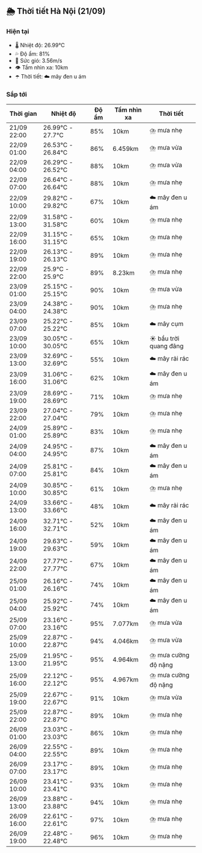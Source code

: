 ## 🌦️ Thời tiết Hà Nội (21/09)

### Hiện tại

- 🌡️ Nhiệt độ: 26.99℃
- 💦 Độ ẩm: 81%
- 💨 Sức gió: 3.56m/s
- 👁️ Tầm nhìn xa: 10km
- ☂️ Thời tiết: ☁️ mây đen u ám

### Sắp tới

| Thời gian | Nhiệt độ | Độ ẩm | Tầm nhìn xa | Thời tiết |
| --- | --- | --- | --- | --- |
| 21/09 22:00 | 26.99℃ - 27.7℃ | 85% | 10km | ⛈️ mưa nhẹ |
| 22/09 01:00 | 26.53℃ - 26.84℃ | 86% | 6.459km | ⛈️ mưa vừa |
| 22/09 04:00 | 26.29℃ - 26.52℃ | 88% | 10km | ⛈️ mưa vừa |
| 22/09 07:00 | 26.64℃ - 26.64℃ | 88% | 10km | ⛈️ mưa nhẹ |
| 22/09 10:00 | 29.82℃ - 29.82℃ | 67% | 10km | ☁️ mây đen u ám |
| 22/09 13:00 | 31.58℃ - 31.58℃ | 60% | 10km | ⛈️ mưa nhẹ |
| 22/09 16:00 | 31.15℃ - 31.15℃ | 65% | 10km | ⛈️ mưa nhẹ |
| 22/09 19:00 | 26.13℃ - 26.13℃ | 89% | 10km | ⛈️ mưa nhẹ |
| 22/09 22:00 | 25.9℃ - 25.9℃ | 89% | 8.23km | ⛈️ mưa nhẹ |
| 23/09 01:00 | 25.15℃ - 25.15℃ | 90% | 10km | ⛈️ mưa vừa |
| 23/09 04:00 | 24.38℃ - 24.38℃ | 90% | 10km | ⛈️ mưa nhẹ |
| 23/09 07:00 | 25.22℃ - 25.22℃ | 85% | 10km | ☁️ mây cụm |
| 23/09 10:00 | 30.05℃ - 30.05℃ | 65% | 10km | ☀️ bầu trời quang đãng |
| 23/09 13:00 | 32.69℃ - 32.69℃ | 55% | 10km | ☁️ mây rải rác |
| 23/09 16:00 | 31.06℃ - 31.06℃ | 62% | 10km | ☁️ mây đen u ám |
| 23/09 19:00 | 28.69℃ - 28.69℃ | 71% | 10km | ⛈️ mưa nhẹ |
| 23/09 22:00 | 27.04℃ - 27.04℃ | 79% | 10km | ⛈️ mưa nhẹ |
| 24/09 01:00 | 25.89℃ - 25.89℃ | 83% | 10km | ⛈️ mưa nhẹ |
| 24/09 04:00 | 24.95℃ - 24.95℃ | 87% | 10km | ☁️ mây đen u ám |
| 24/09 07:00 | 25.81℃ - 25.81℃ | 84% | 10km | ☁️ mây đen u ám |
| 24/09 10:00 | 30.85℃ - 30.85℃ | 61% | 10km | ⛈️ mưa nhẹ |
| 24/09 13:00 | 33.66℃ - 33.66℃ | 48% | 10km | ☁️ mây rải rác |
| 24/09 16:00 | 32.71℃ - 32.71℃ | 52% | 10km | ☁️ mây đen u ám |
| 24/09 19:00 | 29.63℃ - 29.63℃ | 59% | 10km | ☁️ mây đen u ám |
| 24/09 22:00 | 27.77℃ - 27.77℃ | 67% | 10km | ☁️ mây đen u ám |
| 25/09 01:00 | 26.16℃ - 26.16℃ | 74% | 10km | ☁️ mây đen u ám |
| 25/09 04:00 | 25.92℃ - 25.92℃ | 74% | 10km | ☁️ mây đen u ám |
| 25/09 07:00 | 23.16℃ - 23.16℃ | 95% | 7.077km | ⛈️ mưa vừa |
| 25/09 10:00 | 22.87℃ - 22.87℃ | 94% | 4.046km | ⛈️ mưa vừa |
| 25/09 13:00 | 21.95℃ - 21.95℃ | 95% | 4.964km | ⛈️ mưa cường độ nặng |
| 25/09 16:00 | 22.12℃ - 22.12℃ | 95% | 4.967km | ⛈️ mưa cường độ nặng |
| 25/09 19:00 | 22.67℃ - 22.67℃ | 91% | 10km | ⛈️ mưa vừa |
| 25/09 22:00 | 22.87℃ - 22.87℃ | 89% | 10km | ⛈️ mưa nhẹ |
| 26/09 01:00 | 23.03℃ - 23.03℃ | 86% | 10km | ⛈️ mưa nhẹ |
| 26/09 04:00 | 22.55℃ - 22.55℃ | 89% | 10km | ⛈️ mưa nhẹ |
| 26/09 07:00 | 23.17℃ - 23.17℃ | 89% | 10km | ⛈️ mưa nhẹ |
| 26/09 10:00 | 23.41℃ - 23.41℃ | 93% | 10km | ⛈️ mưa nhẹ |
| 26/09 13:00 | 23.88℃ - 23.88℃ | 94% | 10km | ⛈️ mưa nhẹ |
| 26/09 16:00 | 22.61℃ - 22.61℃ | 97% | 10km | ⛈️ mưa nhẹ |
| 26/09 19:00 | 22.48℃ - 22.48℃ | 96% | 10km | ⛈️ mưa nhẹ |
